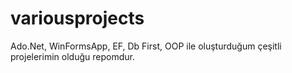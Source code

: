 # variousprojects
Ado.Net, WinFormsApp, EF, Db First, OOP ile oluşturduğum çeşitli projelerimin olduğu repomdur.

